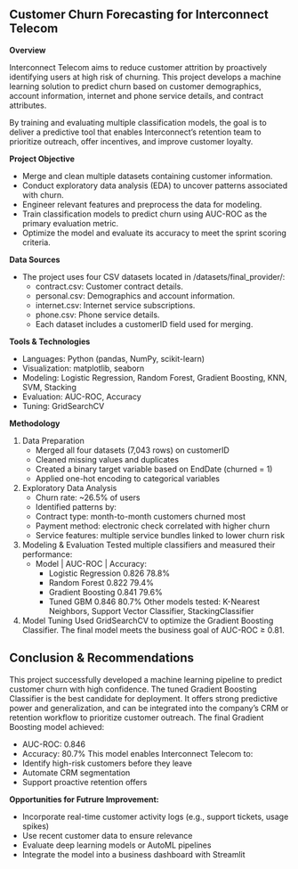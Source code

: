 ## Customer Churn Forecasting for Interconnect Telecom

**Overview**

Interconnect Telecom aims to reduce customer attrition by proactively identifying users at high risk of churning. This project develops a machine learning solution to predict churn based on customer demographics, account information, internet and phone service details, and contract attributes.

By training and evaluating multiple classification models, the goal is to deliver a predictive tool that enables Interconnect’s retention team to prioritize outreach, offer incentives, and improve customer loyalty.

**Project Objective**
- Merge and clean multiple datasets containing customer information.
- Conduct exploratory data analysis (EDA) to uncover patterns associated with churn.
- Engineer relevant features and preprocess the data for modeling.
- Train classification models to predict churn using AUC-ROC as the primary evaluation metric.
- Optimize the model and evaluate its accuracy to meet the sprint scoring criteria.

**Data Sources**
- The project uses four CSV datasets located in /datasets/final_provider/:
    - contract.csv: Customer contract details.
    - personal.csv: Demographics and account information.
    - internet.csv: Internet service subscriptions.
    - phone.csv: Phone service details.
    - Each dataset includes a customerID field used for merging.

**Tools & Technologies**
- Languages: Python (pandas, NumPy, scikit-learn)
- Visualization: matplotlib, seaborn
- Modeling: Logistic Regression, Random Forest, Gradient Boosting, KNN, SVM, Stacking
- Evaluation: AUC-ROC, Accuracy
- Tuning: GridSearchCV

**Methodology**
1. Data Preparation
    - Merged all four datasets (7,043 rows) on customerID
    - Cleaned missing values and duplicates
    - Created a binary target variable based on EndDate (churned = 1)
    - Applied one-hot encoding to categorical variables
2. Exploratory Data Analysis
    - Churn rate: ~26.5% of users
    - Identified patterns by:
    - Contract type: month-to-month customers churned most
    - Payment method: electronic check correlated with higher churn
    - Service features: multiple service bundles linked to lower churn risk
3. Modeling & Evaluation
Tested multiple classifiers and measured their performance:
    - Model | AUC-ROC |	Accuracy:
        - Logistic Regression	0.826	78.8%
        - Random Forest	0.822	79.4%
        - Gradient Boosting	0.841	79.6%
        - Tuned GBM	0.846	80.7%
Other models tested: K-Nearest Neighbors, Support Vector Classifier, StackingClassifier
4. Model Tuning
Used GridSearchCV to optimize the Gradient Boosting Classifier. The final model meets the business goal of AUC-ROC ≥ 0.81.

## Conclusion & Recommendations

This project successfully developed a machine learning pipeline to predict customer churn with high confidence. The tuned Gradient Boosting Classifier is the best candidate for deployment. It offers strong predictive power and generalization, and can be integrated into the company’s CRM or retention workflow to prioritize customer outreach. The final Gradient Boosting model achieved:
- AUC-ROC: 0.846
- Accuracy: 80.7% 
This model enables Interconnect Telecom to:
- Identify high-risk customers before they leave
- Automate CRM segmentation
- Support proactive retention offers

**Opportunities for Futrure Improvement:**
- Incorporate real-time customer activity logs (e.g., support tickets, usage spikes)
- Use recent customer data to ensure relevance
- Evaluate deep learning models or AutoML pipelines
- Integrate the model into a business dashboard with Streamlit
